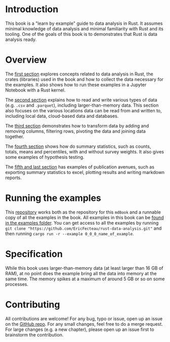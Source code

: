 # Introduction

This book is a "learn by example" guide to data analysis in Rust. It assumes minimal knowledge of data analysis and minimal familiarity with Rust and its tooling. One of the goals of this book is to demonstrates that Rust is data analysis ready.

# Overview

The [first section](./1_start/0_index.md) explores concepts related to data analysis in Rust, the crates (libraries) used in the book and how to collect the data necessary for the examples. It also shows how to run these examples in a Jupyter Notebook with a Rust kernel.

The [second section](./2_data/0_index.md) explains how to read and write various types of data (e.g. `.csv` and `.parquet`), including larger-than-memory data. This section also focuses on the various locations data can be read from and written to, including local data, cloud-based data and databases. 

The [third section](./3_transformation/0_index.md) demonstrates how to transform data by adding and removing columns, filtering rows, pivoting the data and joining data together.

The [fourth section](./4_stats/0_index.md) shows how do summary statistics, such as counts, totals, means and percentiles, with and without survey weights. It also gives some examples of hypothesis testing. 

The [fifth and last section](./5_pub/0_index.md) has examples of publication avenues, such as exporting summary statistics to excel, plotting results and writing markdown reports.

# Running the examples

This [repository](https://github.com/EricFecteau/rust-data-analysis) works both as the repository for this `mdBook` and a runnable copy of all the examples in the book. All examples in this book can be [found in the examples folder](https://github.com/EricFecteau/rust-data-analysis/tree/main/examples). You can get access to all the examples by running `git clone "https://github.com/EricFecteau/rust-data-analysis.git"` and then running `cargo run -r --example 0_0_0_name_of_example`.

# Specification

While this book uses larger-than-memory data (at least larger than 16 GB of RAM), at no point does the example bring all the data into memory at the same time. The memory spikes at a maximum of around 5 GB or so on some processes.

# Contributing

All contributions are welcome! For any bug, typo or issue, open up an issue on the [GitHub repo](https://github.com/EricFecteau/rust-data-analysis/issues). For any small changes, feel free to do a merge request. For large changes (e.g. a new chapter), please open up an issue first to brainstorm the contribution.